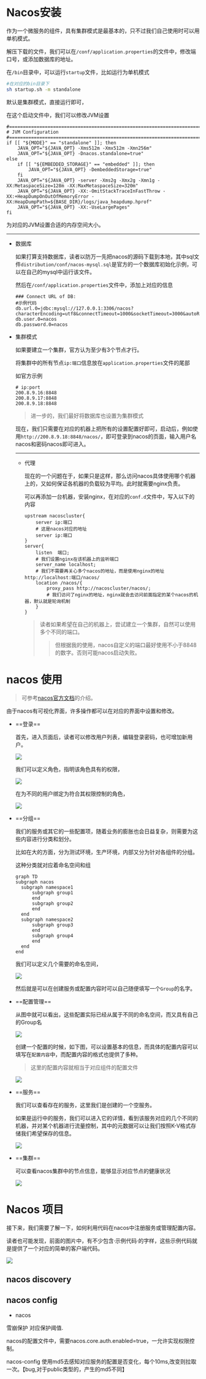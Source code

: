 # Nacos安装

作为一个微服务的组件，具有集群模式是最基本的，只不过我们自己使用时可以用单机模式。

解压下载的文件，我们可以在`/conf/application.properties`的文件中，修改端口号，或添加数据库的地址。

在`/bin`目录中，可以运行`startup`文件，比如运行为单机模式

```bash
#在对应的bin目录下
sh startup.sh -m standalone
```

默认是集群模式，直接运行即可，

在这个启动文件中，我们可以修改JVM设置

```shell
#========================================================================================
# JVM Configuration
#========================================================================================
if [[ "${MODE}" == "standalone" ]]; then
    JAVA_OPT="${JAVA_OPT} -Xms512m -Xmx512m -Xmn256m"
    JAVA_OPT="${JAVA_OPT} -Dnacos.standalone=true"
else
    if [[ "${EMBEDDED_STORAGE}" == "embedded" ]]; then
        JAVA_OPT="${JAVA_OPT} -DembeddedStorage=true"
    fi
    JAVA_OPT="${JAVA_OPT} -server -Xms2g -Xmx2g -Xmn1g -XX:MetaspaceSize=128m -XX:MaxMetaspaceSize=320m"
    JAVA_OPT="${JAVA_OPT} -XX:-OmitStackTraceInFastThrow -XX:+HeapDumpOnOutOfMemoryError -XX:HeapDumpPath=${BASE_DIR}/logs/java_heapdump.hprof"
    JAVA_OPT="${JAVA_OPT} -XX:-UseLargePages"
fi
```

为对应的JVM设置合适的内存空间大小。

-----------------

- 数据库

  如果打算支持数据库，读者以防万一先把nacos的源码下载到本地，其中sql文件`distribution/conf/nacos-mysql.sql`是官方的一个数据库初始化示例，可以在自己的mysql中运行该文件。

  然后在`/conf/application.properties`文件中，添加上对应的信息

  ```properties
  ### Connect URL of DB:
  #示例代码
  db.url.0=jdbc:mysql://127.0.0.1:3306/nacos?characterEncoding=utf8&connectTimeout=1000&socketTimeout=3000&autoReconnect=true&useUnicode=true&useSSL=false&serverTimezone=UTC
  db.user.0=nacos
  db.password.0=nacos
  ```

- 集群模式

  如果要建立一个集群，官方认为至少有3个节点才行。

  将集群中的所有节点`ip:端口`信息放在`application.properties`文件的尾部

  如官方示例

  ```properties
  # ip:port
  200.8.9.16:8848
  200.8.9.17:8848
  200.8.9.18:8848
  ```

  > 进一步的，我们最好将数据库也设置为集群模式

  现在，我们只需要在对应的机器上把所有的设置配置好即可，启动后，例如使用`http://200.8.9.18:8848/nacos/`，即可登录到nacos的页面，输入用户名nacos和密码nacos即可进入。

  ---------------

  - 代理

    现在的一个问题在于，如果只是这样，那么访问nacos具体使用哪个机器上的，又如何保证各机器的负载较为平均。此时就需要nginx负责。

    可以再添加一台机器，安装nginx，在对应的`conf.d`文件中，写入以下的内容

    ```properties
    upstream nacoscluster{
    	server ip:端口 
    	# 这是nacos对应的地址
    	server ip:端口
    }
    server{
    	listen  端口; 
        # 我们设置nginx在该机器上的监听端口
    	server_name localhost;
    	# 我们不需要再关心多个nacos的地址，而是使用nginx的地址 http://localhost:端口/nacos/
    	location /nacos/{
    		proxy_pass http://nacoscluster/nacos/;
    		# 我们访问了nginx的地址，nginx就会去访问前面指定的某个nacos的机器，默认就是轮询机制
    	}
    }
    ```

    > 读者如果希望在自己的机器上，尝试建立一个集群，自然可以使用多个不同的端口。
    >
    > > 但根据我的使用，nacos自定义的端口最好使用不小于8848的数字。否则可能nacos启动失败。

# nacos 使用

> 可参考[nacos官方文档](https://nacos.io/zh-cn/docs/what-is-nacos.html)的介绍。

由于nacos有可视化界面，许多操作都可以在对应的界面中设置和修改。

- ==登录==

  首先，进入页面后，读者可以修改用户列表，编辑登录密码，也可增加新用户。

  ![](https://mudongjing.github.io/gallery/cloud/alibaba/nacos/ui/user.png)

  我们可以定义角色，指明该角色具有的权限，

  ![](https://mudongjing.github.io/gallery/cloud/alibaba/nacos/ui/permit.png)

  在为不同的用户绑定为符合其权限控制的角色，

  ![](https://mudongjing.github.io/gallery/cloud/alibaba/nacos/ui/role.png)

- ==分组==

  我们的服务或其它的一些配置项，随着业务的膨胀也会日益复杂，则需要为这些内容进行分类和划分。

  比如在大的方面，分为测试环境，生产环境，内部又分为针对各组件的分组。

  这种分类就对应着命名空间和组

  ```mermaid
  graph TD
  subgraph nacos
  	subgraph namespace1
  		subgraph group1
  		end
  		subgraph group2
  		end
  	end
  	subgraph namespace2
  		subgraph group3
  		end
  		subgraph group4
  		end
  	end
  end
  ```

  我们可以定义几个需要的命名空间，

  ![](https://mudongjing.github.io/gallery/cloud/alibaba/nacos/ui/namespace.png)

  然后就是可以在创建服务或配置内容时可以自己随便填写一个`Group`的名字。

- ==配置管理==

  从图中就可以看出，这些配置实际已经从属于不同的命名空间，而又具有自己的Group名

  ![](https://mudongjing.github.io/gallery/cloud/alibaba/nacos/ui/config.png)

  创建一个配置的时候，如下图，可以设置基本的信息，而具体的配置内容可以填写在`配置内容`中，而配置内容的格式也提供了多种。

  > 这里的配置内容就相当于对应组件的配置文件

  ![](https://mudongjing.github.io/gallery/cloud/alibaba/nacos/ui/edit-config.png)

- ==服务==

  我们可以查看存在的服务，这里我们是创建的一个空服务。

  如果是运行中的服务，我们可以进入它的详情，看到该服务对应的几个不同的机器，并对某个机器进行流量控制，其中的元数据可以让我们按照K-V格式存储我们希望保存的信息。

  ![](https://mudongjing.github.io/gallery/cloud/alibaba/nacos/ui/service.png)

- ==集群==

  可以查看nacos集群中的节点信息，能够显示对应节点的健康状况

  ![](https://mudongjing.github.io/gallery/cloud/alibaba/nacos/ui/cluster_node.png)





# Nacos 项目

接下来，我们需要了解一下，如何利用代码在nacos中注册服务或管理配置内容。

读者也可能发现，前面的图片中，有不少包含·示例代码·的字样，这些示例代码就是提供了一个对应的简单的客户端代码。

![](https://mudongjing.github.io/gallery/cloud/alibaba/nacos/ui/sample.png)

## nacos discovery





## nacos config





- nacos

雪崩保护 对应保护阈值.





nacos的配置文件中，需要nacos.core.auth.enabled=true，一允许实现权限控制。

nacos-config 使用md5去感知对应服务的配置是否变化，每个10ms,改变则拉取一次。【bug,对于public类型的，产生的md5不同】


